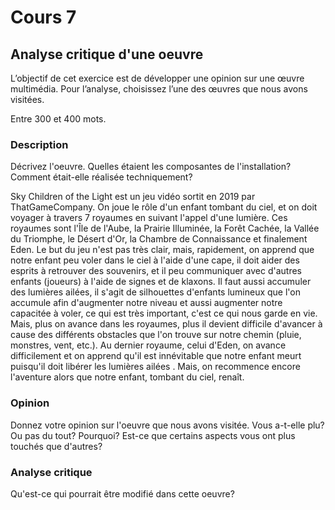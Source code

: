 # Cours 7
## Analyse critique d'une oeuvre

L’objectif de cet exercice est de développer une opinion sur une œuvre multimédia. Pour l’analyse, choisissez l’une des œuvres que nous avons visitées. 

Entre 300 et 400 mots. 

### Description
Décrivez l'oeuvre. Quelles étaient les composantes de l'installation? Comment était-elle réalisée techniquement? 

Sky Children of the Light est un jeu vidéo sortit en 2019 par ThatGameCompany. On joue le rôle d'un enfant tombant du ciel, et on doit voyager à travers 7 royaumes en suivant l'appel d'une lumière. Ces royaumes sont l'Île de l'Aube, la Prairie Illuminée, la Forêt Cachée, la Vallée du Triomphe, le Désert d'Or, la Chambre de Connaissance et finalement Eden. Le but du jeu n'est pas très clair, mais, rapidement, on apprend que notre enfant peu voler dans le ciel à l'aide d'une cape, il doit aider des esprits à retrouver des souvenirs, et il peu communiquer avec d'autres enfants (joueurs) à l'aide de signes et de klaxons. Il faut aussi accumuler des lumières ailées, il s'agit de silhouettes d'enfants lumineux que l'on accumule afin d'augmenter notre niveau et aussi augmenter notre capacitée à voler, ce qui est très important, c'est ce qui nous garde en vie. Mais, plus on avance dans les royaumes, plus il devient difficile d'avancer à cause des différents obstacles que l'on trouve sur notre chemin (pluie, monstres, vent, etc.). Au dernier royaume, celui  d'Eden, on avance difficilement et on apprend qu'il est innévitable que notre enfant meurt puisqu'il doit libérer les lumières ailées . Mais, on recommence encore l'aventure alors que notre enfant, tombant du ciel, renaît.

### Opinion
Donnez votre opinion sur l'oeuvre que nous avons visitée. Vous a-t-elle plu? Ou pas du tout? Pourquoi? Est-ce que certains aspects vous ont plus touchés que d'autres?



### Analyse critique
Qu'est-ce qui pourrait être modifié dans cette oeuvre? 
